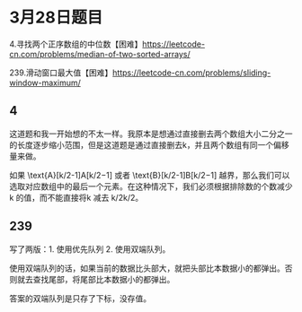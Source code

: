# 3月28日题目

4.寻找两个正序数组的中位数【困难】https://leetcode-cn.com/problems/median-of-two-sorted-arrays/

239.滑动窗口最大值【困难】https://leetcode-cn.com/problems/sliding-window-maximum/

## 4

这道题和我一开始想的不太一样。我原本是想通过直接删去两个数组大小二分之一的长度逐步缩小范围，但是这道题是通过直接删去k，并且两个数组有同一个偏移量来做。

如果 \text{A}[k/2-1]A[k/2−1] 或者 \text{B}[k/2-1]B[k/2−1] 越界，那么我们可以选取对应数组中的最后一个元素。在这种情况下，我们必须根据排除数的个数减少 k 的值，而不能直接将k 减去 k/2k/2。

## 239

写了两版：1. 使用优先队列 2. 使用双端队列。

使用双端队列的话，如果当前的数据比头部大，就把头部比本数据小的都弹出。否则就去查找尾部，将尾部比本数据小的都弹出。

答案的双端队列是只存了下标，没存值。
